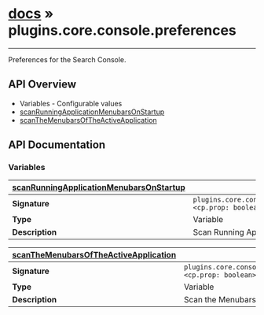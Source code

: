 # [docs](index.md) » plugins.core.console.preferences
---

Preferences for the Search Console.

## API Overview
* Variables - Configurable values
 * [scanRunningApplicationMenubarsOnStartup](#scanRunningApplicationMenubarsOnStartup)
 * [scanTheMenubarsOfTheActiveApplication](#scanTheMenubarsOfTheActiveApplication)

## API Documentation

### Variables

| [scanRunningApplicationMenubarsOnStartup](#scanRunningApplicationMenubarsOnStartup)         |                                                                                     |
| --------------------------------------------|-------------------------------------------------------------------------------------|
| **Signature**                               | `plugins.core.console.preferences.scanRunningApplicationMenubarsOnStartup <cp.prop: boolean>`                                                                    |
| **Type**                                    | Variable                                                                     |
| **Description**                             | Scan Running Application Menubars on Startup                                                                     |

| [scanTheMenubarsOfTheActiveApplication](#scanTheMenubarsOfTheActiveApplication)         |                                                                                     |
| --------------------------------------------|-------------------------------------------------------------------------------------|
| **Signature**                               | `plugins.core.console.preferences.scanTheMenubarsOfTheActiveApplication <cp.prop: boolean>`                                                                    |
| **Type**                                    | Variable                                                                     |
| **Description**                             | Scan the Menubars of the Active Application                                                                     |

